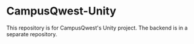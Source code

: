 # CampusQwest-Unity
This repository is for CampusQwest's Unity project. The backend is in a separate repository.
